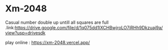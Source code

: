 # Xm-2048
Casual number double up untill all squares are full .link:https://drive.google.com/file/d/1q075dd1lXCHBwjroLO7iRHh9Dkzuaj9a/view?usp=drivesdk 

play online :
https://xm-2048.vercel.app/

